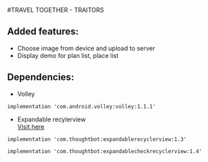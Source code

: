 #TRAVEL TOGETHER - TRAITORS
## Added features:  
- Choose image from device and upload to server  
- Display demo for plan list, place list
## Dependencies:  
- Volley  
```
implementation 'com.android.volley:volley:1.1.1'
```
  
- Expandable recylerview  
[Visit here](https://github.com/thoughtbot/expandable-recycler-view)  
```
implementation 'com.thoughtbot:expandablerecyclerview:1.3'
```
```
implementation 'com.thoughtbot:expandablecheckrecyclerview:1.4'
```

